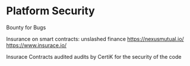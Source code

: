 # Platform Security

Bounty for Bugs

Insurance on smart contracts: unslashed finance https://nexusmutual.io/ https://www.insurace.io/​

Insurace Contracts audited audits by CertiK for the security of the code
